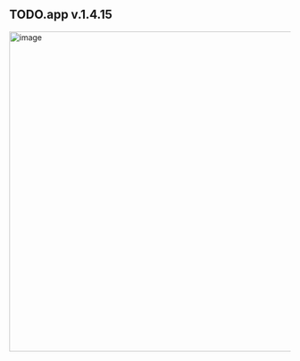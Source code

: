 ## TODO.app v.1.4.15

<img width="573" alt="image" src="https://user-images.githubusercontent.com/53814275/156620967-ce533cfd-12bb-4c32-80bd-fb7aa7f86cba.png">
